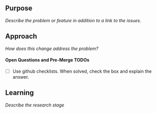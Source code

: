## Purpose

_Describe the problem or feature in addition to a link to the issues._

## Approach

_How does this change address the problem?_

#### Open Questions and Pre-Merge TODOs

- [ ] Use github checklists. When solved, check the box and explain the answer.

## Learning

_Describe the research stage_
